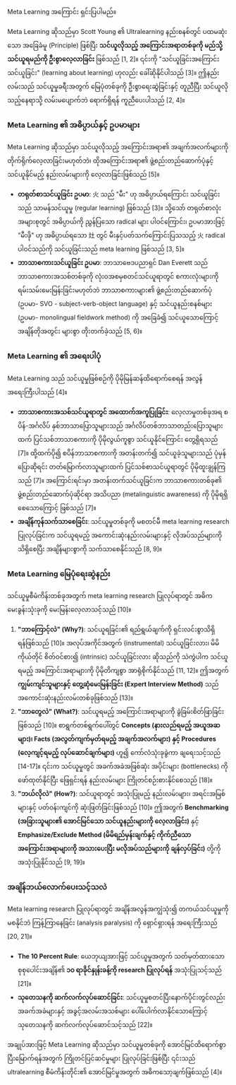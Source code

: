 Meta Learning အကြောင်း ရှင်းပြပါမည်။

Meta Learning ဆိုသည်မှာ Scott Young ၏ Ultralearning နည်းစနစ်တွင် ပထမဆုံးသော အခြေခံမူ (Principle) ဖြစ်ပြီး **သင်ယူလိုသည့် အကြောင်းအရာတစ်ခုကို မည်သို့သင်ယူရမည်ကို ဦးစွာလေ့လာခြင်း** ဖြစ်သည် [1, 2]။ ၎င်းကို "သင်ယူခြင်းအကြောင်း သင်ယူခြင်း" (learning about learning) ဟုလည်း ခေါ်ဆိုနိုင်ပါသည် [3]။ ဤနည်းလမ်းသည် သင်ယူမှုခရီးအတွက် မြေပုံတစ်ခုကို ဦးစွာရေးဆွဲခြင်းနှင့် တူညီပြီး သင်ယူလိုသည့်နေရာသို့ လမ်းမပျောက်ဘဲ ရောက်ရှိရန် ကူညီပေးပါသည် [2, 4]။

### Meta Learning ၏ အဓိပ္ပာယ်နှင့် ဥပမာများ

Meta Learning ဆိုသည်မှာ သင်ယူလိုသည့် အကြောင်းအရာ၏ အချက်အလက်များကို တိုက်ရိုက်လေ့လာခြင်းမဟုတ်ဘဲ၊ ထိုအကြောင်းအရာ၏ ဖွဲ့စည်းတည်ဆောက်ပုံနှင့် သင်ယူနိုင်မည့် နည်းလမ်းများကို လေ့လာခြင်းဖြစ်သည် [5]။

*   **တရုတ်စာသင်ယူခြင်း ဥပမာ**: 火 သည် "မီး" ဟု အဓိပ္ပာယ်ရကြောင်း သင်ယူခြင်းသည် သာမန်သင်ယူမှု (regular learning) ဖြစ်သည် [3]။ သို့သော် တရုတ်စာလုံးအများစုတွင် အဓိပ္ပာယ်ကို ညွှန်ပြသော radical များ ပါဝင်ကြောင်း၊ ဥပမာအားဖြင့် "မီးဖို" ဟု အဓိပ္ပာယ်ရသော 灶 တွင် မီးနှင့်ပတ်သက်ကြောင်းပြသသည့် 火 radical ပါဝင်သည်ကို သင်ယူခြင်းသည် meta learning ဖြစ်သည် [3, 5]။
*   **ဘာသာစကားသင်ယူခြင်း ဥပမာ**: ဘာသာဗေဒပညာရှင် Dan Everett သည် ဘာသာစကားအသစ်တစ်ခုကို လုံးဝအစမှစတင်သင်ယူရာတွင် စကားလုံးများကို ရမ်းသမ်းမေးမြန်းခြင်းမဟုတ်ဘဲ ဘာသာစကားများ၏ ဖွဲ့စည်းတည်ဆောက်ပုံ (ဥပမာ- SVO - subject-verb-object language) နှင့် သင်ယူနည်းစနစ်များ (ဥပမာ- monolingual fieldwork method) ကို အခြေခံ၍ သင်ယူသောကြောင့် အချိန်တိုအတွင်း များစွာ တိုးတက်ခဲ့သည် [5, 6]။

### Meta Learning ၏ အရေးပါပုံ

Meta Learning သည် သင်ယူမှုဖြစ်စဉ်ကို ပိုမိုမြန်ဆန်ထိရောက်စေရန် အလွန်အရေးကြီးပါသည် [4]။

*   **ဘာသာစကားအသစ်သင်ယူရာတွင် အထောက်အကူပြုခြင်း**: လေ့လာမှုတစ်ခုအရ စပိန်-အင်္ဂလိပ် နှစ်ဘာသာပြောသူများသည် အင်္ဂလိပ်တစ်ဘာသာတည်းပြောသူများထက် ပြင်သစ်ဘာသာစကားကို ပိုမိုလွယ်ကူစွာ သင်ယူနိုင်ကြောင်း တွေ့ရှိရသည် [7]။ ထို့ထက်ပို၍ စပိန်ဘာသာစကားကို အတန်းတက်၍ သင်ယူခဲ့သူများသည် ပုံမှန်ပြောဆိုရင်း တတ်မြောက်လာသူများထက် ပြင်သစ်စာသင်ယူရာတွင် ပိုမိုထူးချွန်ကြသည် [7]။ အကြောင်းရင်းမှာ အတန်းတက်သင်ယူခြင်းက ဘာသာစကားတစ်ခု၏ ဖွဲ့စည်းတည်ဆောက်ပုံဆိုင်ရာ အသိပညာ (metalinguistic awareness) ကို ပိုမိုရရှိစေသောကြောင့် ဖြစ်သည် [7]။
*   **အချိန်ကုန်သက်သာစေခြင်း**: သင်ယူမှုတစ်ခုကို မစတင်မီ meta learning research ပြုလုပ်ခြင်းက သင်ယူရမည့် အကောင်းဆုံးနည်းလမ်းများနှင့် လိုအပ်သည်များကို သိရှိစေပြီး အချိန်များစွာကို သက်သာစေနိုင်သည် [8, 9]။

### Meta Learning မြေပုံရေးဆွဲနည်း

သင်ယူမှုစီမံကိန်းတစ်ခုအတွက် meta learning research ပြုလုပ်ရာတွင် အဓိက မေးခွန်းသုံးခုကို မေးမြန်းလေ့လာသင့်သည် [10]။

1.  **"ဘာကြောင့်လဲ" (Why?)**: သင်ယူရခြင်း၏ ရည်ရွယ်ချက်ကို ရှင်းလင်းစွာသိရှိရန်ဖြစ်သည် [10]။ အလုပ်အကိုင်အတွက် (instrumental) သင်ယူခြင်းလား၊ မိမိကိုယ်တိုင် စိတ်ဝင်စား၍ (intrinsic) သင်ယူခြင်းလား ဆိုသည်ကို သဲကွဲပါက သင်ယူရမည့် အကြောင်းအရာများကို ပိုမိုတိကျစွာ အာရုံစိုက်နိုင်သည် [11, 12]။ ဤအတွက် **ကျွမ်းကျင်သူများနှင့် တွေ့ဆုံမေးမြန်းခြင်း (Expert Interview Method)** သည် အကောင်းဆုံးနည်းလမ်းတစ်ခုဖြစ်သည် [13]။
2.  **"ဘာတွေလဲ" (What?)**: သင်ယူရမည့် အကြောင်းအရာများကို ခွဲခြမ်းစိတ်ဖြာခြင်းဖြစ်သည် [10]။ စာရွက်တစ်ရွက်ပေါ်တွင် **Concepts (နားလည်ရမည့် အယူအဆများ)၊ Facts (အလွတ်ကျက်မှတ်ရမည့် အချက်အလက်များ) နှင့် Procedures (လေ့ကျင့်ရမည့် လုပ်ဆောင်ချက်များ)** ဟူ၍ ကော်လံသုံးခုခွဲကာ ချရေးသင့်သည် [14-17]။ ၎င်းက သင်ယူမှုတွင် အခက်အခဲအဖြစ်ဆုံး အပိုင်းများ (bottlenecks) ကို ဖော်ထုတ်နိုင်ပြီး ဖြေရှင်းရန် နည်းလမ်းများ ကြိုတင်စဉ်းစားနိုင်စေသည် [18]။
3.  **"ဘယ်လိုလဲ" (How?)**: သင်ယူရာတွင် အသုံးပြုမည့် နည်းလမ်းများ၊ အရင်းအမြစ်များနှင့် ပတ်ဝန်းကျင်ကို ဆုံးဖြတ်ခြင်းဖြစ်သည် [10]။ ဤအတွက် **Benchmarking (အခြားသူများ၏ အောင်မြင်သော သင်ယူနည်းများကို လေ့လာခြင်း)** နှင့် **Emphasize/Exclude Method (မိမိရည်မှန်းချက်နှင့် ကိုက်ညီသော အကြောင်းအရာများကို အသားပေးပြီး မလိုအပ်သည်များကို ချန်လှပ်ခြင်း)** တို့ကို အသုံးပြုနိုင်သည် [9, 19]။

### အချိန်ဘယ်လောက်ပေးသင့်သလဲ

Meta learning research ပြုလုပ်ရာတွင် အချိန်အလွန်အကျွံသုံး၍ တကယ်သင်ယူမှုကို မစနိုင်ဘဲ ကြန့်ကြာနေခြင်း (analysis paralysis) ကို ရှောင်ရှားရန် အရေးကြီးသည် [20, 21]။

*   **The 10 Percent Rule**: ယေဘုယျအားဖြင့် သင်ယူမှုအတွက် သတ်မှတ်ထားသော စုစုပေါင်းအချိန်၏ **၁၀ ရာခိုင်နှုန်းခန့်ကို research ပြုလုပ်ရန်** အသုံးပြုသင့်သည် [21]။
*   **သုတေသနကို ဆက်လက်လုပ်ဆောင်ခြင်း**: သင်ယူမှုစတင်ပြီးနောက်ပိုင်းတွင်လည်း အခက်အခဲများနှင့် အခွင့်အလမ်းအသစ်များ ပေါ်ပေါက်လာနိုင်သောကြောင့် သုတေသနကို ဆက်လက်လုပ်ဆောင်သင့်သည် [22]။

အချုပ်အားဖြင့် Meta Learning ဆိုသည်မှာ သင်ယူမှုတစ်ခုကို အောင်မြင်ထိရောက်စွာ ပြီးမြောက်ရန်အတွက် ကြိုတင်ပြင်ဆင်မှုများ ပြုလုပ်ခြင်းဖြစ်ပြီး ၎င်းသည် ultralearning စီမံကိန်းတိုင်း၏ အောင်မြင်မှုအတွက် အဓိကသော့ချက်ဖြစ်သည် [4]။